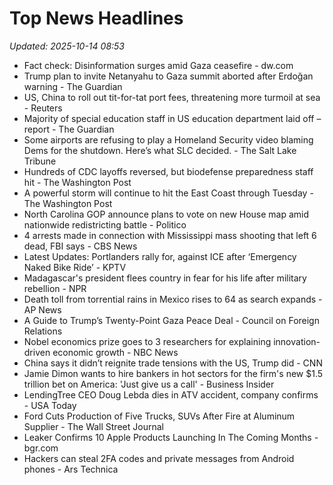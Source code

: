 # Top News Headlines

_Updated: 2025-10-14 08:53_

- Fact check: Disinformation surges amid Gaza ceasefire - dw.com
- Trump plan to invite Netanyahu to Gaza summit aborted after Erdoğan warning - The Guardian
- US, China to roll out tit-for-tat port fees, threatening more turmoil at sea - Reuters
- Majority of special education staff in US education department laid off – report - The Guardian
- Some airports are refusing to play a Homeland Security video blaming Dems for the shutdown. Here’s what SLC decided. - The Salt Lake Tribune
- Hundreds of CDC layoffs reversed, but biodefense preparedness staff hit - The Washington Post
- A powerful storm will continue to hit the East Coast through Tuesday - The Washington Post
- North Carolina GOP announce plans to vote on new House map amid nationwide redistricting battle - Politico
- 4 arrests made in connection with Mississippi mass shooting that left 6 dead, FBI says - CBS News
- Latest Updates: Portlanders rally for, against ICE after ‘Emergency Naked Bike Ride’ - KPTV
- Madagascar's president flees country in fear for his life after military rebellion - NPR
- Death toll from torrential rains in Mexico rises to 64 as search expands - AP News
- A Guide to Trump’s Twenty-Point Gaza Peace Deal - Council on Foreign Relations
- Nobel economics prize goes to 3 researchers for explaining innovation-driven economic growth - NBC News
- China says it didn’t reignite trade tensions with the US, Trump did - CNN
- Jamie Dimon wants to hire bankers in hot sectors for the firm's new $1.5 trillion bet on America: 'Just give us a call' - Business Insider
- LendingTree CEO Doug Lebda dies in ATV accident, company confirms - USA Today
- Ford Cuts Production of Five Trucks, SUVs After Fire at Aluminum Supplier - The Wall Street Journal
- Leaker Confirms 10 Apple Products Launching In The Coming Months - bgr.com
- Hackers can steal 2FA codes and private messages from Android phones - Ars Technica